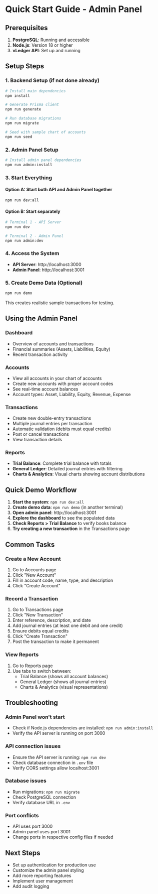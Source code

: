 # Quick Start Guide - Admin Panel

## Prerequisites

1. **PostgreSQL**: Running and accessible
2. **Node.js**: Version 18 or higher
3. **vLedger API**: Set up and running

## Setup Steps

### 1. Backend Setup (if not done already)

```bash
# Install main dependencies
npm install

# Generate Prisma client
npm run generate

# Run database migrations
npm run migrate

# Seed with sample chart of accounts
npm run seed
```

### 2. Admin Panel Setup

```bash
# Install admin panel dependencies
npm run admin:install
```

### 3. Start Everything

#### Option A: Start both API and Admin Panel together
```bash
npm run dev:all
```

#### Option B: Start separately
```bash
# Terminal 1 - API Server
npm run dev

# Terminal 2 - Admin Panel
npm run admin:dev
```

### 4. Access the System

- **API Server**: http://localhost:3000
- **Admin Panel**: http://localhost:3001

### 5. Create Demo Data (Optional)

```bash
npm run demo
```

This creates realistic sample transactions for testing.

## Using the Admin Panel

### Dashboard
- Overview of accounts and transactions
- Financial summaries (Assets, Liabilities, Equity)
- Recent transaction activity

### Accounts
- View all accounts in your chart of accounts
- Create new accounts with proper account codes
- See real-time account balances
- Account types: Asset, Liability, Equity, Revenue, Expense

### Transactions
- Create new double-entry transactions
- Multiple journal entries per transaction
- Automatic validation (debits must equal credits)
- Post or cancel transactions
- View transaction details

### Reports
- **Trial Balance**: Complete trial balance with totals
- **General Ledger**: Detailed journal entries with filtering
- **Charts & Analytics**: Visual charts showing account distributions

## Quick Demo Workflow

1. **Start the system**: `npm run dev:all`
2. **Create demo data**: `npm run demo` (in another terminal)
3. **Open admin panel**: http://localhost:3001
4. **Explore the dashboard** to see the populated data
5. **Check Reports > Trial Balance** to verify books balance
6. **Try creating a new transaction** in the Transactions page

## Common Tasks

### Create a New Account
1. Go to Accounts page
2. Click "New Account"
3. Fill in account code, name, type, and description
4. Click "Create Account"

### Record a Transaction
1. Go to Transactions page
2. Click "New Transaction"
3. Enter reference, description, and date
4. Add journal entries (at least one debit and one credit)
5. Ensure debits equal credits
6. Click "Create Transaction"
7. Post the transaction to make it permanent

### View Reports
1. Go to Reports page
2. Use tabs to switch between:
   - Trial Balance (shows all account balances)
   - General Ledger (shows all journal entries)
   - Charts & Analytics (visual representations)

## Troubleshooting

### Admin Panel won't start
- Check if Node.js dependencies are installed: `npm run admin:install`
- Verify the API server is running on port 3000

### API connection issues
- Ensure the API server is running: `npm run dev`
- Check database connection in `.env` file
- Verify CORS settings allow localhost:3001

### Database issues
- Run migrations: `npm run migrate`
- Check PostgreSQL connection
- Verify database URL in `.env`

### Port conflicts
- API uses port 3000
- Admin panel uses port 3001
- Change ports in respective config files if needed

## Next Steps

- Set up authentication for production use
- Customize the admin panel styling
- Add more reporting features
- Implement user management
- Add audit logging
